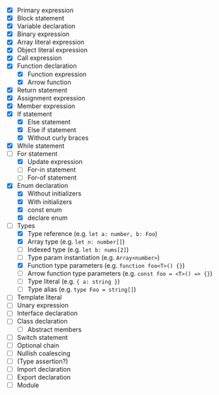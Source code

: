 - [x] Primary expression
- [x] Block statement
- [x] Variable declaration
- [x] Binary expression
- [x] Array literal expression
- [x] Object literal expression
- [x] Call expression
- [x] Function declaration
  - [x] Function expression
  - [x] Arrow function
- [x] Return statement
- [x] Assignment expression
- [x] Member expression
- [x] If statement
  - [x] Else statement
  - [x] Else if statement
  - [x] Without curly braces
- [x] While statement
- [ ] For statement
  - [x] Update expression
  - [ ] For-in statement
  - [ ] For-of statement
- [x] Enum declaration
  - [x] Without initializers
  - [x] With initializers
  - [x] const enum
  - [x] declare enum
- [ ] Types
  - [x] Type reference (e.g. `let a: number, b: Foo`)
  - [x] Array type (e.g. `let n: number[]`)
  - [ ] Indexed type (e.g. `let b: nums[2]`)
  - [ ] Type param instantiation (e.g. `Array<number>`)
  - [x] Function type parameters (e.g. `function foo<T>() {}`)
  - [ ] Arrow function type parameters (e.g. `const foo = <T>() => {}`)
  - [ ] Type literal (e.g. `{ a: string }`)
  - [ ] Type alias (e.g. `type Foo = string[]`)
- [ ] Template literal
- [ ] Unary expression
- [ ] Interface declaration
- [ ] Class declaration
  - [ ] Abstract members
- [ ] Switch statement
- [ ] Optional chain
- [ ] Nullish coalescing
- [ ] (Type assertion?)
- [ ] Import declaration
- [ ] Export declaration
- [ ] Module
